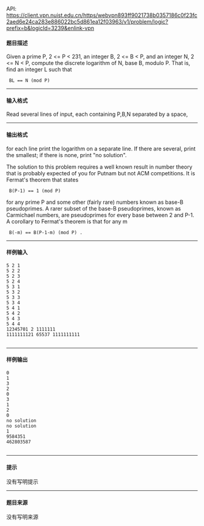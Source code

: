 API: https://client.vpn.nuist.edu.cn/https/webvpn893ff9021738b0357186c0f23fc2aed6e24ca283e886022bc5d861ea12f03963/v1/problem/logic?prefix=b&logicId=3239&enlink-vpn

#### 题目描述

Given a prime P, 2 <= P < 231, an integer B, 2 <= B < P, and an integer N, 2 <= N < P, compute the discrete logarithm of N, base B, modulo P. That is, find an integer L such that

```
 BL == N (mod P) 
```

---

#### 输入格式

Read several lines of input, each containing P,B,N separated by a space, 

---

#### 输出格式

for each line print the logarithm on a separate line. If there are several, print the smallest; if there is none, print "no solution".

The solution to this problem requires a well known result in number theory that is probably expected of you for Putnam but not ACM competitions. It is Fermat's theorem that states

```
 B(P-1) == 1 (mod P) 
```

for any prime P and some other (fairly rare) numbers known as base-B pseudoprimes. A rarer subset of the base-B pseudoprimes, known as Carmichael numbers, are pseudoprimes for every base between 2 and P-1. A corollary to Fermat's theorem is that for any m

```
 B(-m) == B(P-1-m) (mod P) . 
```

---

#### 样例输入
```
5 2 1
5 2 2
5 2 3
5 2 4
5 3 1
5 3 2
5 3 3
5 3 4
5 4 1
5 4 2
5 4 3
5 4 4
12345701 2 1111111
1111111121 65537 1111111111


```

---

#### 样例输出
```
0
1
3
2
0
3
1
2
0
no solution
no solution
1
9584351
462803587


```

---

#### 提示

没有写明提示

---

#### 题目来源

没有写明来源